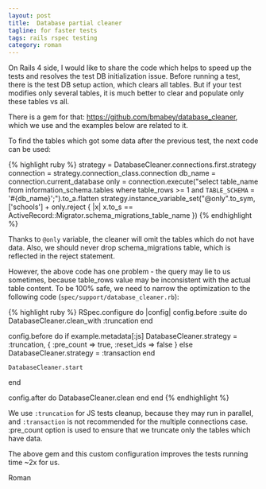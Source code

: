 ```yaml
---
layout: post
title:  Database partial cleaner
tagline: for faster tests
tags: rails rspec testing
category: roman
---
```

On Rails 4 side, I would like to share the code which helps to speed up the tests and resolves the test DB initialization issue. Before running a test, there is the test DB setup action, which clears all tables. But if your test modifies only several tables, it is much better to clear and populate only these tables vs all.

There is a gem for that: <https://github.com/bmabey/database_cleaner>, which we use and the examples below are related to it.

To find the tables which got some data after the previous test, the next code can be used:

{% highlight ruby %}
strategy = DatabaseCleaner.connections.first.strategy
connection = strategy.connection_class.connection
db_name = connection.current_database
only = connection.execute("select table_name from information_schema.tables where table_rows >= 1 and `TABLE_SCHEMA` = '#{db_name}';").to_a.flatten
strategy.instance_variable_set("@only".to_sym, ['schools'] + only.reject { |x| x.to_s == ActiveRecord::Migrator.schema_migrations_table_name })
{% endhighlight %}

Thanks to `@only` variable, the cleaner will omit the tables which do not have data. Also, we should never drop schema_migrations table, which is reflected in the reject statement.

However, the above code has one problem - the query may lie to us sometimes, because table_rows value may be inconsistent with the actual table content. To be 100% safe, we need to narrow the optimization to the following code (`spec/support/database_cleaner.rb`):

{% highlight ruby %}
RSpec.configure do |config|
  config.before :suite do
    DatabaseCleaner.clean_with :truncation
  end

  config.before do
    if example.metadata[:js]
      DatabaseCleaner.strategy = :truncation, { :pre_count => true, :reset_ids => false }
    else
      DatabaseCleaner.strategy = :transaction
    end

    DatabaseCleaner.start
  end

  config.after do
    DatabaseCleaner.clean
  end
end
{% endhighlight %}

We use `:truncation` for JS tests cleanup, because they may run in parallel, and `:transaction` is not recommended for the multiple connections case. :pre_count option is used to ensure that we truncate only the tables which have data.

The above gem and this custom configuration improves the tests running time ~2x for us.

Roman
